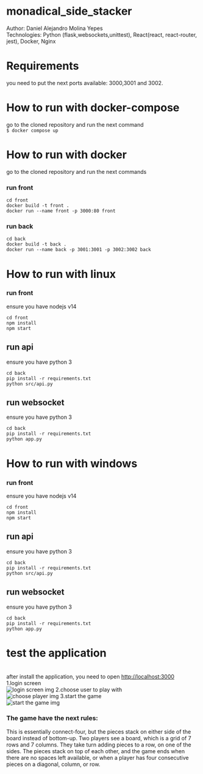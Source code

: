 # monadical_side_stacker

Author: Daniel Alejandro Molina Yepes
\
Technologies: Python (flask,websockets,unittest), React(react, react-router, jest), Docker, Nginx

# Requirements
you need to put the next ports available: 3000,3001 and 3002.

# How to run with docker-compose
go to the cloned repository and run the next command
\
```$ docker compose up```

# How to run with docker
go to the cloned repository and run the next commands
### run front
```
cd front
docker build -t front .
docker run --name front -p 3000:80 front
```
### run back
```
cd back
docker build -t back .
docker run --name back -p 3001:3001 -p 3002:3002 back
```

# How to run with linux
### run front
ensure you have nodejs v14
```
cd front
npm install
npm start
```
## run api
ensure you have python 3
```
cd back
pip install -r requirements.txt
python src/api.py
```

## run websocket
ensure you have python 3
```
cd back
pip install -r requirements.txt
python app.py
```


# How to run with windows
### run front
ensure you have nodejs v14
```
cd front
npm install
npm start
```
## run api
ensure you have python 3
```
cd back
pip install -r requirements.txt
python src/api.py
```

## run websocket
ensure you have python 3
```
cd back
pip install -r requirements.txt
python app.py
```

# test the application
\
after install the application, you need to open [http://localhost:3000](http://localhost:3000)
\
1.login screen
\
![login screen img](https://iacode.co/img/1.png)
2.choose user to play with
\
![choose player img](https://iacode.co/img/2.png)
3.start the game
\
![start the game img](https://iacode.co/img/3.png)

### The game have the next rules:
This is essentially connect-four, but the pieces stack on either side of the board instead of bottom-up.
Two players see a board, which is a grid of 7 rows and 7 columns. They take turn adding pieces to a row, on one of the sides. The pieces stack on top of each other, and the game ends when there are no spaces left available, or when a player has four consecutive pieces on a diagonal, column, or row.
